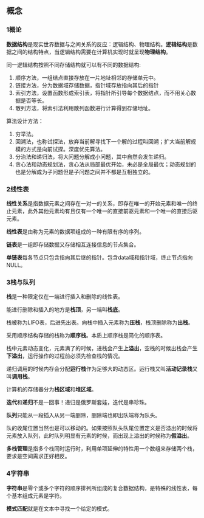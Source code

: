 ## 概念
### 1概论
**数据结构**是现实世界数据与之间关系的反应：逻辑结构、物理结构。**逻辑结构**是数据之间的结构特点，当逻辑结构需要在计算机实现时就呈现**物理结构**。

同一逻辑结构按照不同存储结构就可以有不同的数据结构:

1. 顺序方法，一组结点直接存放在一片地址相邻的存储单元中。
2. 链接方法，分为数据域存储数据，指针域存放指向其后的指针
3. 索引方法，设置函数形成索引表，将指针所引导每个数据结点，而不用关心数据是否等长。
4. 散列方法，将索引法利用散列函数进行计算得到存储地址。

算法设计方法：

1. 穷举法。
2. 回溯法，也称试探法，放弃当前解寻找下一个解的过程叫回溯；扩大当前解规模的方式是向前试探。深度优先算法。
3. 分治法和递归法，将大问题分解成小问题，其中自然会发生递归。
4. 贪心法和动态规划法，贪心法从局部最优开始，未必是全局最优；动态规划的也是分解成为子问题但是子问题之间并不都是互相独立的。


### 2线性表
**线性关系**是指数据元素之间存在一对一的关系，即存在唯一的开始元素和唯一的终止元素，此外其他元素均有且仅有一个唯一的直接前驱元素和一个唯一的直接后驱元素。

**线性表**是由称为元素的数据项组成的一种有限有序的序列。

**链表**是一组即存储数据又存储相互连接信息的节点集合。

**单链表**每各节点只包含指向其后继的指针。包含data域和指针域，终止节点指向NULL。


### 3栈与队列

**栈**是一种限定仅在一端进行插入和删除的线性表。

能进行删除和插入的地方是**栈顶**，另一端叫**栈底**。

栈被称为LIFO表，后进先出表。向栈中插入元素称为**压栈**，栈顶删除称为**出栈**。

采用顺序结构存储的栈称为**顺序栈**。本质上顺序栈是简化的顺序表。

栈中元素动态变化，元素满了的时候，进栈会产生**上溢出**，空栈的时候出栈会产生**下溢出**，运行操作的过程前必须先检查栈的情况。

递归调用的时候内存会分配**运行栈**作为足够大的动态区。运行栈又叫**活动记录栈**又叫**调用栈**。

计算机的存储器分为**栈区域**和**堆区域**。

**迭代**和**递归**不是一回事！递归是俄罗斯套娃，迭代是串珍珠。

**队列**只能从一段插入从另一端删除，删除端也即出队端称为队头。

队的收尾位置当然也是可以移动的。如果按照队头队尾位置定义是否溢出的时候将元素放入队列，此时队列明显有元素的时候，而出现上溢出的时候称为**假溢出**。

**多栈管理**是指多个栈同时运行时，利用单项延伸的特性用一个数组来存储两个栈，要求是空间需求正好相反。

### 4字符串
**字符串**是零个或多个字符的顺序排列所组成的复合数据结构，是特殊的线性表，每个基本组成元素是字符。

**模式匹配**就是在文本中寻找一个给定的模式。

